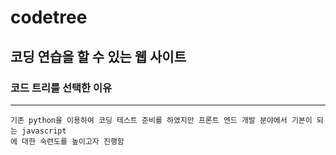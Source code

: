 # codetree

## 코딩 연습을 할 수 있는 웹 사이트

### 코드 트리를 선택한 이유
---
```
기존 python을 이용하여 코딩 테스트 준비를 하였지만 프론트 엔드 개발 분야에서 기본이 되는 javascript
에 대한 숙련도를 높이고자 진행함   
```
